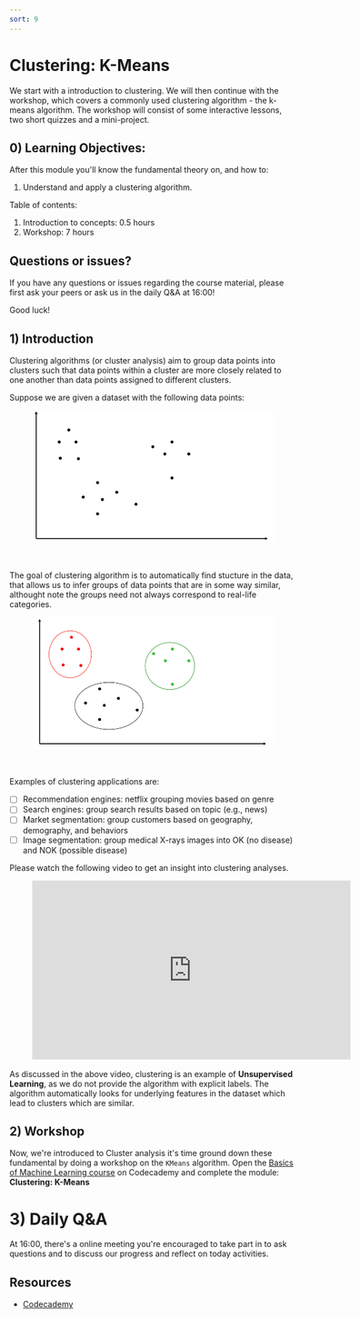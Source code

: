 ```yaml
---
sort: 9
---
```


# Clustering: K-Means

We start with a introduction to clustering. We will then continue with the workshop, which covers a commonly used clustering algorithm - the k-means algorithm. The workshop will consist of some interactive lessons, two short quizzes and a mini-project.

## 0) Learning Objectives:
After this module you'll know the fundamental theory on, and how to:
1. Understand and apply a clustering algorithm.

Table of contents:
1. Introduction to concepts: 0.5 hours
2. Workshop: 7 hours


## Questions or issues?
If you have any questions or issues regarding the course material, please first ask your peers or ask us in the daily Q&A at 16:00!

Good luck!


## 1) Introduction
Clustering algorithms (or cluster analysis) aim to group data points into
clusters such that data points within a cluster are more closely related
to one another than data points assigned to different clusters.

Suppose we are given a dataset with the following data points:

<figure>
    <img src=".\images\clus1.PNG" />
    <figcaption></figcaption>
</figure>
<br>

The goal of clustering algorithm is to automatically find stucture in the data, that allows us to infer groups of data points that are in some way similar, althought note the groups need not always correspond to real-life categories.

<figure>
    <img src=".\images\clus2.PNG" />
    <figcaption></figcaption>
</figure>
<br>

Examples of clustering applications are:
- [ ] Recommendation engines: netflix grouping movies based on genre
- [ ] Search engines: group search results based on topic (e.g., news)
- [ ] Market segmentation: group customers based on geography, demography, and behaviors
- [ ] Image segmentation: group medical X-rays images into OK (no disease) and NOK (possible disease)

Please watch the following video to get an insight into clustering analyses.

<!-- blank line -->
<figure class="video_container">
<iframe width="560" height="315" src="https://www.youtube.com/embed/IUn8k5zSI6g" title="YouTube video player" frameborder="0" allow="accelerometer; autoplay; clipboard-write; encrypted-media; gyroscope; picture-in-picture" allowfullscreen></iframe>
</figure>
<!-- blank line -->

As discussed in the above video, clustering is an example of **Unsupervised Learning**, as we do not provide the
algorithm with explicit labels. The algorithm automatically looks for underlying
features in the dataset which lead to clusters which are similar.


## 2) Workshop
Now, we're introduced to Cluster analysis it's time ground down these fundamental by doing a workshop on the ```KMeans``` algorithm. Open the [Basics of Machine Learning course](https://www.codecademy.com/learn/machine-learning) on Codecademy and complete the module: **Clustering: K-Means**


# 3)  Daily Q&A
At 16:00, there's a online meeting you're encouraged to take part in to ask questions and to discuss our progress and reflect on today activities.

## Resources
- [Codecademy](https://www.codecademy.com/learn/machine-learning)
